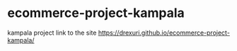 # ecommerce-project-kampala
kampala project
link to the site  https://drexuri.github.io/ecommerce-project-kampala/
